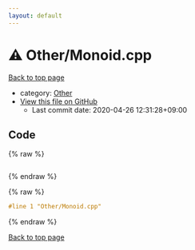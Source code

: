 ```yaml
---
layout: default
---
```


<!-- mathjax config similar to math.stackexchange -->
<script type="text/javascript" async
  src="https://cdnjs.cloudflare.com/ajax/libs/mathjax/2.7.5/MathJax.js?config=TeX-MML-AM_CHTML">
</script>
<script type="text/x-mathjax-config">
  MathJax.Hub.Config({
    TeX: { equationNumbers: { autoNumber: "AMS" }},
    tex2jax: {
      inlineMath: [ ['$','$'] ],
      processEscapes: true
    },
    "HTML-CSS": { matchFontHeight: false },
    displayAlign: "left",
    displayIndent: "2em"
  });
</script>

<script type="text/javascript" src="https://cdnjs.cloudflare.com/ajax/libs/jquery/3.4.1/jquery.min.js"></script>
<script src="https://cdn.jsdelivr.net/npm/jquery-balloon-js@1.1.2/jquery.balloon.min.js" integrity="sha256-ZEYs9VrgAeNuPvs15E39OsyOJaIkXEEt10fzxJ20+2I=" crossorigin="anonymous"></script>
<script type="text/javascript" src="../../assets/js/copy-button.js"></script>
<link rel="stylesheet" href="../../assets/css/copy-button.css" />


# :warning: Other/Monoid.cpp

<a href="../../index.html">Back to top page</a>

* category: <a href="../../index.html#6311ae17c1ee52b36e68aaf4ad066387">Other</a>
* <a href="{{ site.github.repository_url }}/blob/master/Other/Monoid.cpp">View this file on GitHub</a>
    - Last commit date: 2020-04-26 12:31:28+09:00




## Code

<a id="unbundled"></a>
{% raw %}
```cpp

```
{% endraw %}

<a id="bundled"></a>
{% raw %}
```cpp
#line 1 "Other/Monoid.cpp"


```
{% endraw %}

<a href="../../index.html">Back to top page</a>

